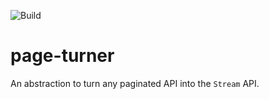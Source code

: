 ![Build](https://github.com/a1akris/page-turner/actions/workflows/rust.yml/badge.svg)

# page-turner

An abstraction to turn any paginated API into the `Stream` API.
